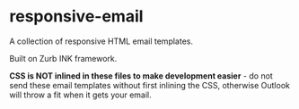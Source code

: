 responsive-email
================

A collection of responsive HTML email templates.

Built on Zurb INK framework.

**CSS is NOT inlined in these files to make development easier** - do not send these email templates without first inlining the CSS, otherwise Outlook will throw a fit when it gets your email.
